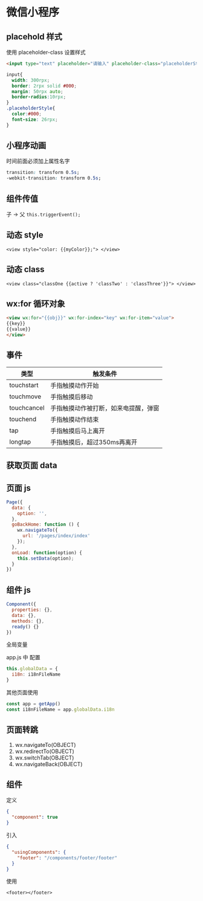 # 微信小程序

## placehold 样式

使用 placeholder-class 设置样式

```html
<input type="text" placeholder="请输入" placeholder-class="placeholderStyle"></input>
```

```css
input{
  width: 300rpx;
  border: 2rpx solid #000;
  margin: 50rpx auto;
  border-radius:10rpx; 
}
.placeholderStyle{
  color:#000;
  font-size: 26rpx;
}
```

## 小程序动画

时间前面必须加上属性名字

```css
transition: transform 0.5s;
-webkit-transition: transform 0.5s;
```

## 组件传值

子 -> 父 `this.triggerEvent();`

## 动态 style

`<view style="color: {{myColor}};"> </view>`

## 动态 class

`<view class="classOne {{active ? 'classTwo' : 'classThree'}}"> </view>`

## wx:for 循环对象

```html
<view wx:for="{{obj}}" wx:for-index="key" wx:for-item="value">
{{key}}
{{value}}
</view>
```

## 事件

|类型	|触发条件|
|--|--|
|touchstart | 手指触摸动作开始 |
|touchmove | 手指触摸后移动 |
|touchcancel | 手指触摸动作被打断，如来电提醒，弹窗 |
|touchend | 手指触摸动作结束 |
|tap | 手指触摸后马上离开 |
|longtap | 手指触摸后，超过350ms再离开 |


## 获取页面 data

## 页面 js

```js
Page({
  data: {
    option: '',
  },
  goBackHome: function () {
    wx.navigateTo({
      url: '/pages/index/index'
    });
  },
  onLoad: function(option) {
    this.setData(option);
  }
})
```

## 组件 js

```js
Component({
  properties: {},
  data: {},
  methods: {},
  ready() {}
})
```

全局变量

app.js 中 配置

```js
this.globalData = {
  i18n: i18nFileName
}
```

其他页面使用

```js
const app = getApp()
const i18nFileName = app.globalData.i18n
```

## 页面转跳

1. wx.navigateTo(OBJECT)
2. wx.redirectTo(OBJECT)
3. wx.switchTab(OBJECT)
4. wx.navigateBack(OBJECT)

## 组件

定义

```json
{
  "component": true
}
```

引入

```json
{
  "usingComponents": {
    "footer": "/components/footer/footer"
  }
}
```

使用

`<footer></footer>`

